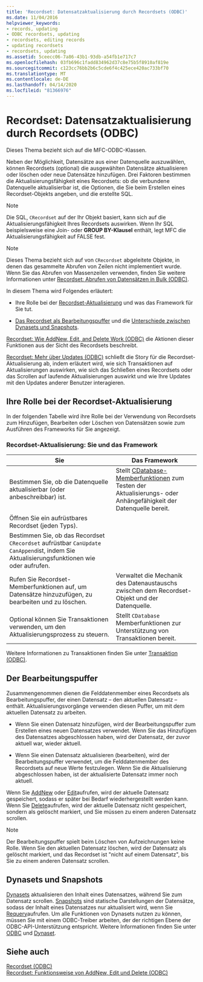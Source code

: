 ```yaml
---
title: 'Recordset: Datensatzaktualisierung durch Recordsets (ODBC)'
ms.date: 11/04/2016
helpviewer_keywords:
- records, updating
- ODBC recordsets, updating
- recordsets, editing records
- updating recordsets
- recordsets, updating
ms.assetid: 5ceecc06-7a86-43b1-93db-a54fb1e717c7
ms.openlocfilehash: 03fb696c1fadd834962d37c8e75b5f8910af819e
ms.sourcegitcommit: c123cc76bb2b6c5cde6f4c425ece420ac733bf70
ms.translationtype: MT
ms.contentlocale: de-DE
ms.lasthandoff: 04/14/2020
ms.locfileid: "81366976"
---
```

# <a name="recordset-how-recordsets-update-records-odbc"></a>Recordset: Datensatzaktualisierung durch Recordsets (ODBC)

Dieses Thema bezieht sich auf die MFC-ODBC-Klassen.

Neben der Möglichkeit, Datensätze aus einer Datenquelle auszuwählen, können Recordsets (optional) die ausgewählten Datensätze aktualisieren oder löschen oder neue Datensätze hinzufügen. Drei Faktoren bestimmen die Aktualisierungsfähigkeit eines Recordsets: ob die verbundene Datenquelle aktualisierbar ist, die Optionen, die Sie beim Erstellen eines Recordset-Objekts angeben, und die erstellte SQL.

> [!NOTE]
> Die SQL, `CRecordset` auf der Ihr Objekt basiert, kann sich auf die Aktualisierungsfähigkeit Ihres Recordsets auswirken. Wenn Ihr SQL beispielsweise eine Join- oder **GROUP BY-Klausel** enthält, legt MFC die Aktualisierungsfähigkeit auf FALSE fest.

> [!NOTE]
> Dieses Thema bezieht sich auf von `CRecordset` abgeleitete Objekte, in denen das gesammelte Abrufen von Zeilen nicht implementiert wurde. Wenn Sie das Abrufen von Massenzeilen verwenden, finden Sie weitere Informationen unter [Recordset: Abrufen von Datensätzen in Bulk (ODBC)](../../data/odbc/recordset-fetching-records-in-bulk-odbc.md).

In diesem Thema wird Folgendes erläutert:

- Ihre Rolle bei der [Recordset-Aktualisierung](#_core_your_role_in_recordset_updating) und was das Framework für Sie tut.

- [Das Recordset als Bearbeitungspuffer](#_core_the_edit_buffer) und die [Unterschiede zwischen Dynasets und Snapshots](#_core_dynasets_and_snapshots).

[Recordset: Wie AddNew, Edit, and Delete Work (ODBC)](../../data/odbc/recordset-how-addnew-edit-and-delete-work-odbc.md) die Aktionen dieser Funktionen aus der Sicht des Recordsets beschreibt.

[Recordset: Mehr über Updates (ODBC)](../../data/odbc/recordset-more-about-updates-odbc.md) schließt die Story für die Recordset-Aktualisierung ab, indem erläutert wird, wie sich Transaktionen auf Aktualisierungen auswirken, wie sich das Schließen eines Recordsets oder das Scrollen auf laufende Aktualisierungen auswirkt und wie Ihre Updates mit den Updates anderer Benutzer interagieren.

## <a name="your-role-in-recordset-updating"></a><a name="_core_your_role_in_recordset_updating"></a>Ihre Rolle bei der Recordset-Aktualisierung

In der folgenden Tabelle wird ihre Rolle bei der Verwendung von Recordsets zum Hinzufügen, Bearbeiten oder Löschen von Datensätzen sowie zum Ausführen des Frameworks für Sie angezeigt.

### <a name="recordset-updating-you-and-the-framework"></a>Recordset-Aktualisierung: Sie und das Framework

|Sie|Das Framework|
|---------|-------------------|
|Bestimmen Sie, ob die Datenquelle aktualisierbar (oder anbeschreibbar) ist.|Stellt [CDatabase-Memberfunktionen](../../mfc/reference/cdatabase-class.md) zum Testen der Aktualisierungs- oder Anhängefähigkeit der Datenquelle bereit.|
|Öffnen Sie ein aufrüstbares Recordset (jeden Typs).||
|Bestimmen Sie, ob das Recordset `CRecordset` aufrüstbar `CanUpdate` `CanAppend`ist, indem Sie Aktualisierungsfunktionen wie oder aufrufen.||
|Rufen Sie Recordset-Memberfunktionen auf, um Datensätze hinzuzufügen, zu bearbeiten und zu löschen.|Verwaltet die Mechanik des Datenaustauschs zwischen dem Recordset-Objekt und der Datenquelle.|
|Optional können Sie Transaktionen verwenden, um den Aktualisierungsprozess zu steuern.|Stellt `CDatabase` Memberfunktionen zur Unterstützung von Transaktionen bereit.|

Weitere Informationen zu Transaktionen finden Sie unter [Transaktion (ODBC)](../../data/odbc/transaction-odbc.md).

## <a name="the-edit-buffer"></a><a name="_core_the_edit_buffer"></a>Der Bearbeitungspuffer

Zusammengenommen dienen die Felddatenmember eines Recordsets als Bearbeitungspuffer, der einen Datensatz – den aktuellen Datensatz – enthält. Aktualisierungsvorgänge verwenden diesen Puffer, um mit dem aktuellen Datensatz zu arbeiten.

- Wenn Sie einen Datensatz hinzufügen, wird der Bearbeitungspuffer zum Erstellen eines neuen Datensatzes verwendet. Wenn Sie das Hinzufügen des Datensatzes abgeschlossen haben, wird der Datensatz, der zuvor aktuell war, wieder aktuell.

- Wenn Sie einen Datensatz aktualisieren (bearbeiten), wird der Bearbeitungspuffer verwendet, um die Felddatenmember des Recordsets auf neue Werte festzulegen. Wenn Sie die Aktualisierung abgeschlossen haben, ist der aktualisierte Datensatz immer noch aktuell.

Wenn Sie [AddNew](../../mfc/reference/crecordset-class.md#addnew) oder [Edit](../../mfc/reference/crecordset-class.md#edit)aufrufen, wird der aktuelle Datensatz gespeichert, sodass er später bei Bedarf wiederhergestellt werden kann. Wenn Sie [Delete](../../mfc/reference/crecordset-class.md#delete)aufrufen, wird der aktuelle Datensatz nicht gespeichert, sondern als gelöscht markiert, und Sie müssen zu einem anderen Datensatz scrollen.

> [!NOTE]
> Der Bearbeitungspuffer spielt beim Löschen von Aufzeichnungen keine Rolle. Wenn Sie den aktuellen Datensatz löschen, wird der Datensatz als gelöscht markiert, und das Recordset ist "nicht auf einem Datensatz", bis Sie zu einem anderen Datensatz scrollen.

## <a name="dynasets-and-snapshots"></a><a name="_core_dynasets_and_snapshots"></a>Dynasets und Snapshots

[Dynasets](../../data/odbc/dynaset.md) aktualisieren den Inhalt eines Datensatzes, während Sie zum Datensatz scrollen. [Snapshots](../../data/odbc/snapshot.md) sind statische Darstellungen der Datensätze, sodass der Inhalt eines Datensatzes nur aktualisiert wird, wenn Sie [Requery](../../mfc/reference/crecordset-class.md#requery)aufrufen. Um alle Funktionen von Dynasets nutzen zu können, müssen Sie mit einem ODBC-Treiber arbeiten, der der richtigen Ebene der ODBC-API-Unterstützung entspricht. Weitere Informationen finden Sie unter [ODBC](../../data/odbc/odbc-basics.md) und [Dynaset](../../data/odbc/dynaset.md).

## <a name="see-also"></a>Siehe auch

[Recordset (ODBC)](../../data/odbc/recordset-odbc.md)<br/>
[Recordset: Funktionsweise von AddNew, Edit und Delete (ODBC)](../../data/odbc/recordset-how-addnew-edit-and-delete-work-odbc.md)
